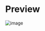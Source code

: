 # Preview
![image](https://github.com/user-attachments/assets/9455ca28-4dba-4be3-8bcf-272ff7145c98)
